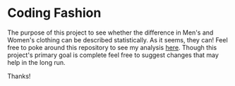 # Coding Fashion
The purpose of this project to see whether the difference in Men's and Women's clothing can be described statistically. As it seems, they can! Feel free to poke around this repository to see my analysis [here](http://nbviewer.ipython.org/github/BEugeneSmith7/codingFashion/blob/master/NordstromNotebook.ipynb).  Though this project's primary goal is complete feel free to suggest changes that may help in the long run. 

Thanks!
